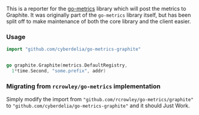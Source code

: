 This is a reporter for the [go-metrics](https://github.com/rcrowley/go-metrics)
library which will post the metrics to Graphite. It was originally part of the
`go-metrics` library itself, but has been split off to make maintenance of
both the core library and the client easier.

### Usage

```go
import "github.com/cyberdelia/go-metrics-graphite"


go graphite.Graphite(metrics.DefaultRegistry,
  1*time.Second, "some.prefix", addr)
```

### Migrating from `rcrowley/go-metrics` implementation

Simply modify the import from `"github.com/rcrowley/go-metrics/graphite"` to
`"github.com/cyberdelia/go-metrics-graphite"` and it should Just Work.
